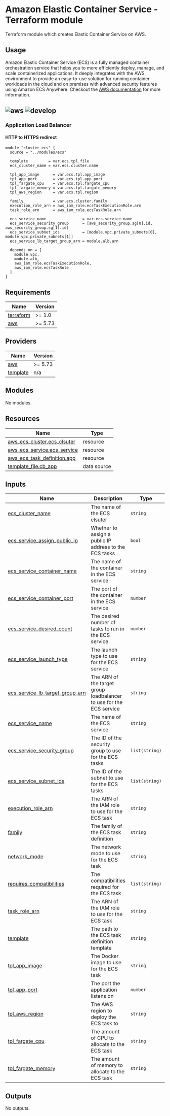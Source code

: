 # Amazon Elastic Container Service - Terraform module

Terraform module which creates Elastic Container Service on AWS.

## Usage

Amazon Elastic Container Service (ECS) is a fully managed container orchestration service that helps you to more efficiently deploy, manage, and scale containerized applications. It deeply integrates with the AWS environment to provide an easy-to-use solution for running container workloads in the cloud and on premises with advanced security features using Amazon ECS Anywhere. Checkout the [AWS documentation](https://aws.amazon.com/pt/ecs/) for more information.

![aws](https://img.shields.io/badge/AWS-ECS-orange)  ![develop](https://img.shields.io/badge/DIEGO%20COMITRE-TERRAFORM-blue) 
---
### Application Load Balancer

#### HTTP to HTTPS redirect

```hcl
module "cluster_ecs" {
  source = "../modules/ecs"

  template         = var.ecs.tpl.file
  ecs_cluster_name = var.ecs.cluster.name

  tpl_app_image      = var.ecs.tpl.app_image
  tpl_app_port       = var.ecs.tpl.app_port
  tpl_fargate_cpu    = var.ecs.tpl.fargate_cpu
  tpl_fargate_memory = var.ecs.tpl.fargate_memory
  tpl_aws_region     = var.ecs.tpl.region

  family             = var.ecs.cluster.family
  execution_role_arn = aws_iam_role.ecsTaskExecutionRole.arn
  task_role_arn      = aws_iam_role.ecsTaskRole.arn

  ecs_service_name                = var.ecs.service.name
  ecs_service_security_group      = [aws_security_group.sg[0].id, aws_security_group.sg[1].id]
  ecs_service_subnet_ids          = [module.vpc.private_subnets[0], module.vpc.private_subnets[1]]
  ecs_service_lb_target_group_arn = module.alb.arn

  depends_on = [
    module.vpc,
    module.alb,    
    aws_iam_role.ecsTaskExecutionRole,
    aws_iam_role.ecsTaskRole
  ]
}

```

<!-- BEGIN_TF_DOCS -->
## Requirements

| Name | Version |
|------|---------|
| <a name="requirement_terraform"></a> [terraform](#requirement\_terraform) | >= 1.0 |
| <a name="requirement_aws"></a> [aws](#requirement\_aws) | >= 5.73 |

## Providers

| Name | Version |
|------|---------|
| <a name="provider_aws"></a> [aws](#provider\_aws) | >= 5.73 |
| <a name="provider_template"></a> [template](#provider\_template) | n/a |

## Modules

No modules.

## Resources

| Name | Type |
|------|------|
| [aws_ecs_cluster.ecs_clsuter](https://registry.terraform.io/providers/hashicorp/aws/latest/docs/resources/ecs_cluster) | resource |
| [aws_ecs_service.ecs_service](https://registry.terraform.io/providers/hashicorp/aws/latest/docs/resources/ecs_service) | resource |
| [aws_ecs_task_definition.app](https://registry.terraform.io/providers/hashicorp/aws/latest/docs/resources/ecs_task_definition) | resource |
| [template_file.cb_app](https://registry.terraform.io/providers/hashicorp/template/latest/docs/data-sources/file) | data source |

## Inputs

| Name | Description | Type | Default | Required |
|------|-------------|------|---------|:--------:|
| <a name="input_ecs_cluster_name"></a> [ecs\_cluster\_name](#input\_ecs\_cluster\_name) | The name of the ECS clsuter | `string` | n/a | yes |
| <a name="input_ecs_service_assign_public_ip"></a> [ecs\_service\_assign\_public\_ip](#input\_ecs\_service\_assign\_public\_ip) | Whether to assign a public IP address to the ECS tasks | `bool` | `true` | no |
| <a name="input_ecs_service_container_name"></a> [ecs\_service\_container\_name](#input\_ecs\_service\_container\_name) | The name of the container in the ECS service | `string` | `"myapp"` | no |
| <a name="input_ecs_service_container_port"></a> [ecs\_service\_container\_port](#input\_ecs\_service\_container\_port) | The port of the container in the ECS service | `number` | `80` | no |
| <a name="input_ecs_service_desired_count"></a> [ecs\_service\_desired\_count](#input\_ecs\_service\_desired\_count) | The desired number of tasks to run in the ECS service | `number` | `1` | no |
| <a name="input_ecs_service_launch_type"></a> [ecs\_service\_launch\_type](#input\_ecs\_service\_launch\_type) | The launch type to use for the ECS service | `string` | `"FARGATE"` | no |
| <a name="input_ecs_service_lb_target_group_arn"></a> [ecs\_service\_lb\_target\_group\_arn](#input\_ecs\_service\_lb\_target\_group\_arn) | The ARN of the target group loadbalancer to use for the ECS service | `string` | n/a | yes |
| <a name="input_ecs_service_name"></a> [ecs\_service\_name](#input\_ecs\_service\_name) | The name of the ECS service | `string` | n/a | yes |
| <a name="input_ecs_service_security_group"></a> [ecs\_service\_security\_group](#input\_ecs\_service\_security\_group) | The ID of the security group to use for the ECS tasks | `list(string)` | n/a | yes |
| <a name="input_ecs_service_subnet_ids"></a> [ecs\_service\_subnet\_ids](#input\_ecs\_service\_subnet\_ids) | The ID of the subnet to use for the ECS tasks | `list(string)` | n/a | yes |
| <a name="input_execution_role_arn"></a> [execution\_role\_arn](#input\_execution\_role\_arn) | The ARN of the IAM role to use for the ECS task | `string` | n/a | yes |
| <a name="input_family"></a> [family](#input\_family) | The family of the ECS task definition | `string` | n/a | yes |
| <a name="input_network_mode"></a> [network\_mode](#input\_network\_mode) | The network mode to use for the ECS task | `string` | `"awsvpc"` | no |
| <a name="input_requires_compatibilities"></a> [requires\_compatibilities](#input\_requires\_compatibilities) | The compatibilities required for the ECS task | `list(string)` | <pre>[<br>  "FARGATE"<br>]</pre> | no |
| <a name="input_task_role_arn"></a> [task\_role\_arn](#input\_task\_role\_arn) | The ARN of the IAM role to use for the ECS task | `string` | n/a | yes |
| <a name="input_template"></a> [template](#input\_template) | The path to the ECS task definition template | `string` | `null` | no |
| <a name="input_tpl_app_image"></a> [tpl\_app\_image](#input\_tpl\_app\_image) | The Docker image to use for the ECS task | `string` | `null` | no |
| <a name="input_tpl_app_port"></a> [tpl\_app\_port](#input\_tpl\_app\_port) | The port the application listens on | `number` | `null` | no |
| <a name="input_tpl_aws_region"></a> [tpl\_aws\_region](#input\_tpl\_aws\_region) | The AWS region to deploy the ECS task to | `string` | `null` | no |
| <a name="input_tpl_fargate_cpu"></a> [tpl\_fargate\_cpu](#input\_tpl\_fargate\_cpu) | The amount of CPU to allocate to the ECS task | `string` | `null` | no |
| <a name="input_tpl_fargate_memory"></a> [tpl\_fargate\_memory](#input\_tpl\_fargate\_memory) | The amount of memory to allocate to the ECS task | `string` | `null` | no |

## Outputs

No outputs.
<!-- END_TF_DOCS -->